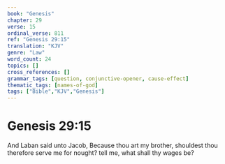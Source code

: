 ```yaml
---
book: "Genesis"
chapter: 29
verse: 15
ordinal_verse: 811
ref: "Genesis 29:15"
translation: "KJV"
genre: "Law"
word_count: 24
topics: []
cross_references: []
grammar_tags: [question, conjunctive-opener, cause-effect]
thematic_tags: [names-of-god]
tags: ["Bible","KJV","Genesis"]
---
```


# Genesis 29:15

And Laban said unto Jacob, Because thou art my brother, shouldest thou therefore serve me for nought? tell me, what shall thy wages be?
